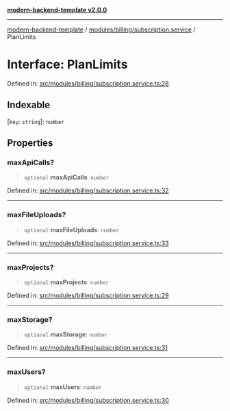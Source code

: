 [**modern-backend-template v2.0.0**](../../../../README.md)

***

[modern-backend-template](../../../../modules.md) / [modules/billing/subscription.service](../README.md) / PlanLimits

# Interface: PlanLimits

Defined in: [src/modules/billing/subscription.service.ts:28](https://github.com/maemreyo/saas-4cus-nodejs/blob/1a77de11cd6eaefe66c31c7f5de281673fc25ce5/src/modules/billing/subscription.service.ts#L28)

## Indexable

\[`key`: `string`\]: `number`

## Properties

### maxApiCalls?

> `optional` **maxApiCalls**: `number`

Defined in: [src/modules/billing/subscription.service.ts:32](https://github.com/maemreyo/saas-4cus-nodejs/blob/1a77de11cd6eaefe66c31c7f5de281673fc25ce5/src/modules/billing/subscription.service.ts#L32)

***

### maxFileUploads?

> `optional` **maxFileUploads**: `number`

Defined in: [src/modules/billing/subscription.service.ts:33](https://github.com/maemreyo/saas-4cus-nodejs/blob/1a77de11cd6eaefe66c31c7f5de281673fc25ce5/src/modules/billing/subscription.service.ts#L33)

***

### maxProjects?

> `optional` **maxProjects**: `number`

Defined in: [src/modules/billing/subscription.service.ts:29](https://github.com/maemreyo/saas-4cus-nodejs/blob/1a77de11cd6eaefe66c31c7f5de281673fc25ce5/src/modules/billing/subscription.service.ts#L29)

***

### maxStorage?

> `optional` **maxStorage**: `number`

Defined in: [src/modules/billing/subscription.service.ts:31](https://github.com/maemreyo/saas-4cus-nodejs/blob/1a77de11cd6eaefe66c31c7f5de281673fc25ce5/src/modules/billing/subscription.service.ts#L31)

***

### maxUsers?

> `optional` **maxUsers**: `number`

Defined in: [src/modules/billing/subscription.service.ts:30](https://github.com/maemreyo/saas-4cus-nodejs/blob/1a77de11cd6eaefe66c31c7f5de281673fc25ce5/src/modules/billing/subscription.service.ts#L30)
